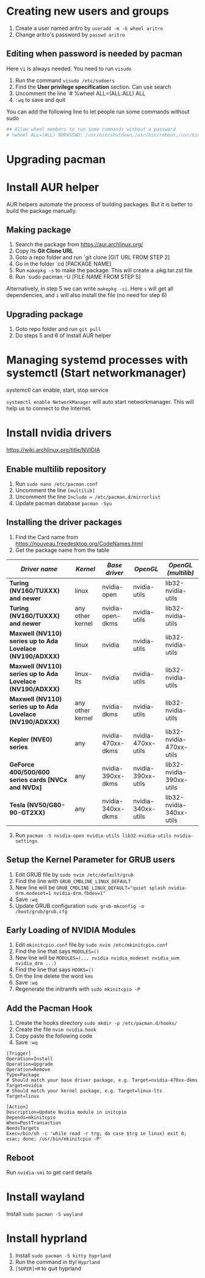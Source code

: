 # Creating new users and groups
1. Create a user named aritro by `useradd -m -G wheel aritro`
2. Change aritro's password by `passwd aritro`
## Editing when password is needed by pacman
Here `vi` is always needed. You need to run `visudo`
1. Run the command `visudo /etc/sudoers`
2. Find the **User privilege specification** section. Can use search
3. Uncomment the line `# %wheel  ALL=(ALL:ALL) ALL
4. `:wq` to save and quit

You can add the following line to let people run some commands without sudo
```bash
## Allow wheel members to run some commands without a password
# %wheel ALL=(ALL) NOPASSWD: /usr/bin/shutdown,/usr/bin/reboot,/usr/bin/pacman -Syu,/usr/bin/pacman -Syyu,/usr/bin/pacman -Rns
```

# Upgrading pacman
# Install AUR helper
AUR helpers automate the process of building packages. But it is better to build the package manually.
## Making package
1. Search the package from https://aur.archlinux.org/
2. Copy its **Git Clone URL**
3. Goto a repo folder and run `git clone [GIT URL FROM STEP 2]
4. Go in the folder `cd [PACKAGE NAME]
5. Run `makepkg -s` to make the package. This will create a .pkg.tar.zst file
6. Run `sudo pacman -U [FILE NAME FROM STEP 5]

Alternatively, in step 5 we can write `makepkg -si`. Here `s` will get all dependencies, and `i` will also install the file (no need for step 6)
## Upgrading package
1. Goto repo folder and run `git pull`
2. Do steps 5 and 6 of Install AUR helper
# Managing systemd processes with systemctl (Start networkmanager)
systemctl can enable, start, stop service

`systemctl enable NetworkManager` will auto start networkmanager. This will help us to connect to the Internet.
# Install nvidia drivers
https://wiki.archlinux.org/title/NVIDIA
## Enable multilib repository 
1. Run `sudo nano /etc/pacman.conf`
2. Uncomment the line `[multilib]`
3. Uncomment the line `Include = /etc/pacman.d/mirrorlist`
4. Update pacman database `pacman -Syu`
## Installing the driver packages
1. Find the Card name from https://nouveau.freedesktop.org/CodeNames.html 
2. Get the package name from the table

| **_Driver name_**                                           	| **_Kernel_**     	| **_Base driver_** 	| **_OpenGL_**       	| **_OpenGL (multilib)_**  	|
|-------------------------------------------------------------	|------------------	|-------------------	|--------------------	|--------------------------	|
| **Turing (NV160/TUXXX) and newer**                          	| linux            	| nvidia-open       	| nvidia-utils       	| lib32-nvidia-utils       	|
| **Turing (NV160/TUXXX) and newer**                          	| any other kernel 	| nvidia-open-dkms  	| nvidia-utils       	| lib32-nvidia-utils       	|
| **Maxwell (NV110) series up to Ada Lovelace (NV190/ADXXX)** 	| linux            	| nvidia            	| nvidia-utils       	| lib32-nvidia-utils       	|
| **Maxwell (NV110) series up to Ada Lovelace (NV190/ADXXX)** 	| linux-lts        	| nvidia            	| nvidia-utils       	| lib32-nvidia-utils       	|
| **Maxwell (NV110) series up to Ada Lovelace (NV190/ADXXX)** 	| any other kernel 	| nvidia-dkms       	| nvidia-utils       	| lib32-nvidia-utils       	|
| **Kepler (NVE0) series**                                    	| any              	| nvidia-470xx-dkms 	| nvidia-470xx-utils 	| lib32-nvidia-470xx-utils 	|
| **GeForce 400/500/600 series cards [NVCx and NVDx]**        	| any              	| nvidia-390xx-dkms 	| nvidia-390xx-utils 	| lib32-nvidia-390xx-utils 	|
| **Tesla (NV50/G80-90-GT2XX)**                               	| any              	| nvidia-340xx-dkms 	| nvidia-340xx-utils 	| lib32-nvidia-340xx-utils 	|

3. Run `pacman -S nvidia-open nvidia-utils lib32-nvidia-utils nvidia-settings`
## Setup the Kernel Parameter for GRUB users
1. Edit GRUB file by `sudo nvim /etc/default/grub`
2. Find the line with `GRUB_CMDLINE_LINUX_DEFAULT`
3. New line will be `GRUB_CMDLINE_LINUX_DEFAULT="quiet splash nvidia-drm.modeset=1 nvidia-drm.fbdev=1"`
3. Save `:wq`
4. Update GRUB configuration `sudo grub-mkconfig -o /boot/grub/grub.cfg`
## Early Loading of NVIDIA Modules
1. Edit `mkinitcpio.conf` file by `sudo nvim /etc/mkinitcpio.conf`
2. Find the line that says `MODULES=()`
3. New line will be `MODULES=(... nvidia nvidia_modeset nvidia_uvm nvidia_drm ...)`
4. Find the line that says `HOOKS=()`
5. On the line delete the word `kms`
6. Save `:wq`
7. Regenerate the initramfs with `sudo mkinitcpio -P`
## Add the Pacman Hook
1. Create the hooks directory `sudo mkdir -p /etc/pacman.d/hooks/`
2. Create the file `nvim nvidia.hook`
3. Copy paste the following code
4. Save `:wq`
```
[Trigger]
Operation=Install
Operation=Upgrade
Operation=Remove
Type=Package
# Should match your base driver package, e.g. Target=nvidia-470xx-dkms
Target=nvidia
# Should match your kernel package, e.g. Target=linux-lts
Target=linux

[Action]
Description=Update Nvidia module in initcpio
Depends=mkinitcpio
When=PostTransaction
NeedsTargets
Exec=/bin/sh -c 'while read -r trg; do case $trg in linux) exit 0; esac; done; /usr/bin/mkinitcpio -P'
```
## Reboot
Run `nvidia-smi` to get card details
# Install wayland
Install `sudo pacman -S wayland`
# Install hyprland
1. Install `sudo pacman -S kitty hyprland`
2. Run the command in ttyl `Hyprland`
3. `[SUPER]+M` to quit hyprland
